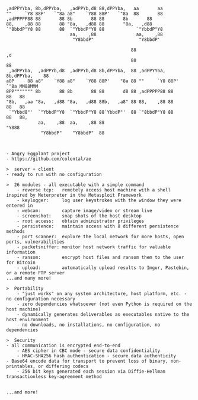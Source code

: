   

    ,adPPYYba, 8b,dPPYba,   ,adPPYb,d8 88,dPPYba,   aa       aa
    ""     `Y8 88P'   `"8a a8"    `Y88 88P'   `"8a  88       88
    ,adPPPPP88 88       88 8b       88 88	    8b	     88
    88,    ,88 88       88 "8a,   ,d88 88	    "8a,   ,d88
    `"8bbdP"Y8 88       88  `"YbbdP"Y8 88            `"YbbdP"Y8
                            aa,    ,88               aa,    ,88
                             "Y8bbdP"                 "Y8bbdP'

                                                   88                          ,d
                                                   88                          88
     ,adPPYba,  ,adPPYb,d8  ,adPPYb,d8 8b,dPPYba,  88 ,adPPYYba, 8b,dPPYba,    88
    a8P     88 a8"    `Y88 a8"    `Y88 88P'    "8a 88 ""     `Y8 88P'   `"8a MM88MMM
    8PP""""""" 8b       88 8b       88 88       d8 88 ,adPPPPP88 88       88   88
    "8b,   ,aa "8a,   ,d88 "8a,   ,d88 88b,   ,a8" 88 88,    ,88 88       88   88
     `"Ybbd8"'  `"YbbdP"Y8  `"YbbdP"Y8 88`YbbdP"'  88 `"8bbdP"Y8 88       88   88,
                aa,    ,88  aa,    ,88 88                                      "Y888
                 "Y8bbdP"    "Y8bbdP"  88



    - Angry Eggplant project
    - https://github.com/colental/ae

    >  server + client 
	- ready to run with no configuration

    >  26 modules - all executable with a simple command
        - reverse tcp:   remotely access host machine with a shell inspired by Meterpreter in the Metasploit Framework 
        - keylogger:     log user keystrokes with the window they were entered in
        - webcam:        capture image/video or stream live
        - screenshot:    snap shots of the host desktop
        - root access:   obtain administrator privileges
        - persistence:   maintain access with 8 different persistence methods
        - port scanner:  explore the local network for more hosts, open ports, vulnerabilities
        - packetsniffer: monitor host network traffic for valuable information
        - ransom:        encrypt host files and ransom them to the user for Bitcoin 
        - upload:        automatically upload results to Imgur, Pastebin, or a remote FTP server
	...and many more!

    >  Portability
        - "just works" on any system architecture, host platform, etc. - no configuration necessary
        - zero dependencies whatsoever (not even Python is required on the host machine)
        - dynamically generates deliverables as executables native to the host environment
        - no downloads, no installations, no configuration, no dependencies

    >  Security
	- all communication is encrypted end-to-end
        - AES cipher in CBC mode - secure data confidentiality
        - HMAC-SHA256 hash authentication - secure data authenticity
	- Base64 encode data for transport to prevent loss of binary, non-printables, or differing codecs
        - 256 bit keys generated each session via Diffie-Hellman transactionless key-agreement method


    ...and more!


